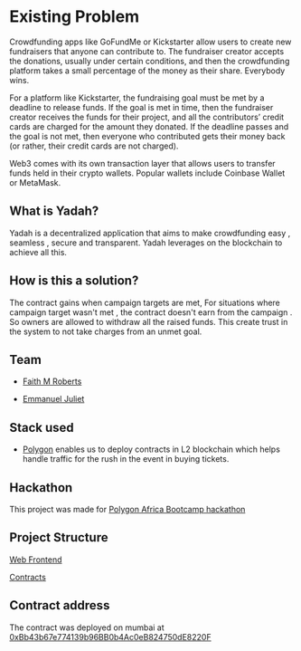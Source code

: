 #  Existing Problem
Crowdfunding apps like GoFundMe or Kickstarter allow users to create new fundraisers that anyone can contribute to. The fundraiser creator accepts the donations, usually under certain conditions, and then the crowdfunding platform takes a small percentage of the money as their share. Everybody wins.

For a platform like Kickstarter, the fundraising goal must be met by a deadline to release funds. If the goal is met in time, then the fundraiser creator receives the funds for their project, and all the contributors’ credit cards are charged for the amount they donated. If the deadline passes and the goal is not met, then everyone who contributed gets their money back (or rather, their credit cards are not charged).

Web3 comes with its own transaction layer that allows users to transfer funds held in their crypto wallets. Popular wallets include Coinbase Wallet or MetaMask.



## What is Yadah?
Yadah is a decentralized application that aims to make crowdfunding easy , seamless , secure and transparent. Yadah leverages on the blockchain to achieve all this.


## How is this a solution?
The contract gains when campaign targets are met, For situations where campaign target wasn't met , the contract doesn't earn from the campaign . So owners are allowed to withdraw all the raised funds. This create trust in the system to not take charges from an unmet goal.

## Team
- [Faith M Roberts](https://github.com/faytey)

- [Emmanuel Juliet](https://github.com/Immanuelolivia1)

## Stack used
- [Polygon](https://polygon.technology/) enables us to deploy contracts in L2 blockchain which helps handle traffic for the rush in the event in buying tickets.

## Hackathon
This project was made for [Polygon Africa Bootcamp hackathon](https://polygon.technology/africa-bootcamp/)

## Project Structure
[Web Frontend](yadah-3577ad.spheron.app)

[Contracts](github.com/faytey/yadah/)

## Contract address
The contract was deployed on mumbai at [0xBb43b67e774139b96BB0b4Ac0eB824750dE8220F](https://polygonscan.com/address/0xBb43b67e774139b96BB0b4Ac0eB824750dE8220F)


